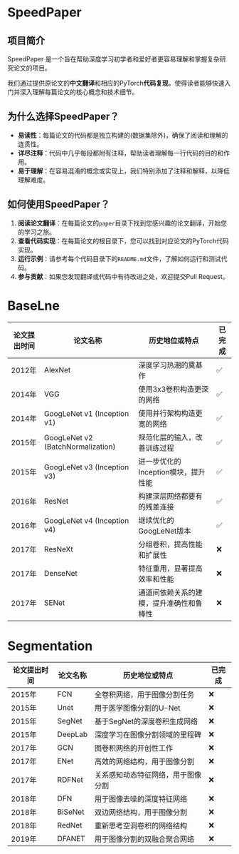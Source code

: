 # SpeedPaper

## 项目简介

SpeedPaper 是一个旨在帮助深度学习初学者和爱好者更容易理解和掌握复杂研究论文的项目。

我们通过提供原论文的**中文翻译**和相应的PyTorch**代码复现**，使得读者能够快速入门并深入理解每篇论文的核心概念和技术细节。

## 为什么选择SpeedPaper？

- **易读性**：每篇论文的代码都是独立构建的(数据集除外)，确保了阅读和理解的连贯性。
- **详尽注释**：代码中几乎每段都附有注释，帮助读者理解每一行代码的目的和作用。
- **易于理解**：在容易混淆的概念或实现上，我们特别添加了注释和解释，以降低理解难度。

## 如何使用SpeedPaper？

1. **阅读论文翻译**：在每篇论文的`paper`目录下找到您感兴趣的论文翻译，开始您的学习之旅。
2. **查看代码实现**：在每篇论文的根目录下，您可以找到对应论文的PyTorch代码实现。
3. **运行示例**：请参考每个代码目录下的`README.md`文件，了解如何运行和测试代码。
4. **参与贡献**：如果您发现翻译或代码中有待改进之处，欢迎提交Pull Request。

# BaseLne

| 论文提出时间 | 论文名称                              | 历史地位或特点                | 已完成 |
|--------|-----------------------------------|------------------------|-----|
| 2012年  | AlexNet                           | 深度学习热潮的奠基作             | ✅   |
| 2014年  | VGG                               | 使用3x3卷积构造更深的网络         | ✅   |
| 2014年  | GoogLeNet v1 (Inception v1)       | 使用并行架构构造更宽的网络          | ✅   |
| 2015年  | GoogLeNet v2 (BatchNormalization) | 规范化层的输入，改善训练过程         | ✅   |
| 2015年  | GoogLeNet v3 (Inception v3)       | 进一步优化的Inception模块，提升性能 | ✅   |
| 2016年  | ResNet                            | 构建深层网络都要有的残差连接         | ✅   |
| 2016年  | GoogLeNet v4 (Inception v4)       | 继续优化的GoogLeNet版本       | ✅   |
| 2017年  | ResNeXt                           | 分组卷积，提高性能和扩展性          | ❌   |
| 2017年  | DenseNet                          | 特征重用，显著提高效率和性能         | ❌   |
| 2017年  | SENet                             | 通道间依赖关系的建模，提升准确性和鲁棒性   | ❌   |

# Segmentation

| 论文提出时间 | 论文名称    | 历史地位或特点           | 已完成 |
|--------|---------|-------------------|-----|
| 2015年  | FCN     | 全卷积网络，用于图像分割任务    | ❌   |
| 2015年  | Unet    | 用于医学图像分割的U-Net    | ❌   |
| 2015年  | SegNet  | 基于SegNet的深度卷积生成网络 | ❌   |
| 2015年  | DeepLab | 深度学习在图像分割领域的里程碑   | ❌   |
| 2017年  | GCN     | 图卷积网络的开创性工作       | ❌   |
| 2017年  | ENet    | 高效的网络结构，用于图像分割    | ❌   |
| 2017年  | RDFNet  | 关系感知动态特征网络，用于图像分割 | ❌   |
| 2018年  | DFN     | 用于图像去噪的深度特征网络     | ❌   |
| 2018年  | BiSeNet | 双边网络结构，用于图像分割     | ❌   |
| 2018年  | RedNet  | 重新思考空洞卷积的网络结构     | ❌   |
| 2019年  | DFANET  | 用于图像分割的双融合聚合网络    | ❌   |

